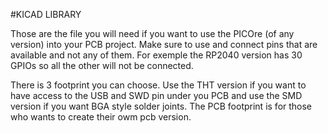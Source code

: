 #KICAD LIBRARY

Those are the file you will need if you want to use the PICOre (of any version) into your PCB project. Make sure to use and connect pins that are available and not any of them.
For exemple the RP2040 version has 30 GPIOs so all the other will not be connected.

There is 3 footprint you can choose. Use the THT version if you want to have access to the USB and SWD pin under you PCB and use the SMD version if you want BGA style solder joints.
The PCB footprint is for those who wants to create their owm pcb version.

